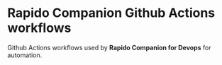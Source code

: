 # Rapido Companion Github Actions workflows

Github Actions workflows used by **Rapido Companion for Devops** for automation.
